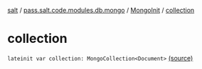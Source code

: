 [salt](../../index.md) / [pass.salt.code.modules.db.mongo](../index.md) / [MongoInit](index.md) / [collection](./collection.md)

# collection

`lateinit var collection: MongoCollection<Document>` [(source)](https://github.com/kurbaniec-tgm/salt/tree/master/code/modules/db/mongo/MongoInit.kt#L34)